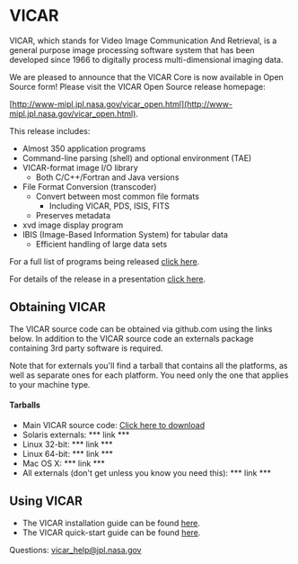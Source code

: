 # VICAR
VICAR, which stands for Video Image Communication And Retrieval, is a general purpose image processing software system that has been developed since 1966 to digitally process multi-dimensional imaging data.

We are pleased to announce that the VICAR Core is now available in Open
Source form! Please visit the VICAR Open Source release homepage:

[http://www-mipl.jpl.nasa.gov/vicar_open.html](http://www-mipl.jpl.nasa.gov/vicar_open.html).

This release includes:

* Almost 350 application programs
* Command-line parsing (shell) and optional environment (TAE)
* VICAR-format image I/O library
  - Both C/C++/Fortran and Java versions
* File Format Conversion (transcoder)
  - Convert between most common file formats
    - Including VICAR, PDS, ISIS, FITS
  - Preserves metadata
* xvd image display program
* IBIS (Image-Based Information System) for tabular data
  - Efficient handling of large data sets


For a full list of programs being released [click here](http://www-mipl.jpl.nasa.gov/VICAR_OS_contents_v1.0.pdf).

For details of the release in a presentation [click here](http://www-mipl.jpl.nasa.gov/vicar_open_source.pdf).


## Obtaining VICAR

The VICAR source code can be obtained via github.com using the links below. In addition to the VICAR source code an externals package containing 3rd party software is required. 

Note that for externals you'll find a tarball that contains all the platforms, as
well as separate ones for each platform.  You need only the one that
applies to your machine type.


#### Tarballs

* Main VICAR source code:  [Click here to download](https://github.jpl.nasa.gov/MIPL/VICAR/tarball/master)
* Solaris externals:  *** link ***
* Linux 32-bit:  *** link ***
* Linux 64-bit:  *** link ***
* Mac OS X:  *** link ***
* All externals (don't get unless you know you need this): *** link ***

## Using VICAR

* The VICAR installation guide can be found [here](VICAR/vos/docsource/vicar/VICAR_build_1.0.pdf).
* The VICAR quick-start guide can be found [here](VICAR/vos/docsource/vicar/VICAR_guide_1.0.pdf).


Questions:  vicar_help@jpl.nasa.gov
